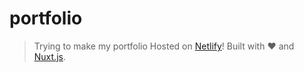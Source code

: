 # portfolio

> Trying to make my portfolio
Hosted on [Netlify](https://netlify.com)!
Built with ❤ and [Nuxt.js](https://nuxtjs.org). 
